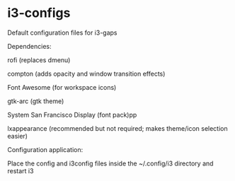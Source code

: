 # i3-configs
Default configuration files for i3-gaps

Dependencies:

rofi (replaces dmenu)

compton (adds opacity and window transition effects)

Font Awesome (for workspace icons)

gtk-arc (gtk theme)

System San Francisco Display (font pack)pp

lxappearance (recommended but not required; makes theme/icon selection easier)

Configuration application:

Place the config and i3config files inside the ~/.config/i3 directory and restart i3
